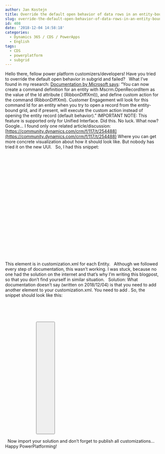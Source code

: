 ```yaml
---
author: Jan Kostejn
title: Override the default open behavior of data rows in an entity-bound grid
slug: override-the-default-open-behavior-of-data-rows-in-an-entity-bound-grid
id: 408
date: '2018-12-04 14:58:18'
categories:
  - Dynamics 365 / CDS / PowerApps
  - English
tags:
  - CDS
  - powerplatform
  - subgrid
---
```


Hello there, fellow power platform customizers/developers! Have you tried to override the default open behavior in subgrid and failed?   What I’ve found in my research: [Documentation by Microsoft says](https://docs.microsoft.com/en-us/dynamics365/get-started/whats-new/customer-engagement/new-in-version-9-for-developers#override-the-default-open-behavior-of-data-rows-in-an-entity-bound-grid): “You can now create a command definition for an entity with Mscrm.OpenRecordItem as the value of the Id attribute (<CommandDefinition> (RibbonDiffXml)), and define custom action for the command <Actions> (RibbonDiffXml). Customer Engagement will look for this command Id for an entity when you try to open a record from the entity-bound grid, and if present, will execute the custom action instead of opening the entity record (default behavior).” IMPORTANT NOTE: This feature is supported only for Unified Interface. Did this. No luck. What now? Google… I found only one related article/discussion: [https://community.dynamics.com/crm/f/117/t/254488](https://community.dynamics.com/crm/f/117/t/254488) Where you can get more concrete visualization about how it should look like. But nobody has tried it on the new UUI.   So, I had this snippet:

<pre class="lang:xhtml decode:true" title="First draft"><RibbonDiffXml>
    <CustomActions />
    <Templates>
        <RibbonTemplates Id="Mscrm.Templates"></RibbonTemplates>
    </Templates>
    <CommandDefinitions>
        <CommandDefinition Id="Mscrm.OpenRecordItem">
        <EnableRules />
        <DisplayRules />
        <Actions>
            <!--<JavaScriptFunction FunctionName="openDocument" Library="$webresource:tntg_openbehaviorofdatarows" />-->
            <Url Address="https://www.talxis.com/" WinMode="0"></Url>
        </Actions>
        </CommandDefinition>
    </CommandDefinitions>
    <RuleDefinitions>
        <TabDisplayRules />
        <DisplayRules />
        <EnableRules />
    </RuleDefinitions>
    <LocLabels />
</RibbonDiffXml></pre>

This <RibbonDiffXml> element is in customization.xml for each Entity.   Although we followed every step of documentation, this wasn’t working. I was stuck, because no one had the solution on the internet and that’s why I’m writing this blogpost, so that you don’t find yourself in similar situation.   Solution: What documentation doesn’t say (written on 2018/12/04) is that you need to add another element to your customization.xml. You need to add <CustomActions>. So, the snippet should look like this:

<pre class="lang:xhtml decode:true" title="Final version"><RibbonDiffXml>
    <CustomActions>
        <CustomAction Id="New_Mscrm.SubGrid.connection.MainTab.Actions.Controls.CustomAction" Location="Mscrm.SubGrid.connection.MainTab.Actions.Controls._children" Sequence="150">
        <CommandUIDefinition>
            <Button Command="Mscrm.OpenRecordItem" Id="Mscrm.OpenRecordItem" />
        </CommandUIDefinition>
        </CustomAction>
    </CustomActions>
    <Templates>
        <RibbonTemplates Id="Mscrm.Templates"></RibbonTemplates>
    </Templates>
    <CommandDefinitions>
        <CommandDefinition Id="Mscrm.OpenRecordItem">
        <EnableRules />
        <DisplayRules />
        <Actions>
            <!--<JavaScriptFunction FunctionName="openDocument" Library="$webresource:tntg_openbehaviorofdatarows" />-->
            <Url Address="https://www.talxis.com/" WinMode="0"></Url>
        </Actions>
        </CommandDefinition>
    </CommandDefinitions>
    <RuleDefinitions>
        <TabDisplayRules />
        <DisplayRules />
        <EnableRules />
    </RuleDefinitions>
    <LocLabels />
</RibbonDiffXml>
</pre>

  Now import your solution and don’t forget to publish all customizations…   Happy PowerPlatforming!
